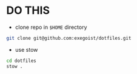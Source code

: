 # DO THIS

- clone repo in `$HOME` directory
```bash
git clone git@github.com:exegoist/dotfiles.git
```
- use stow
```bash
cd dotfiles
stow .
```

